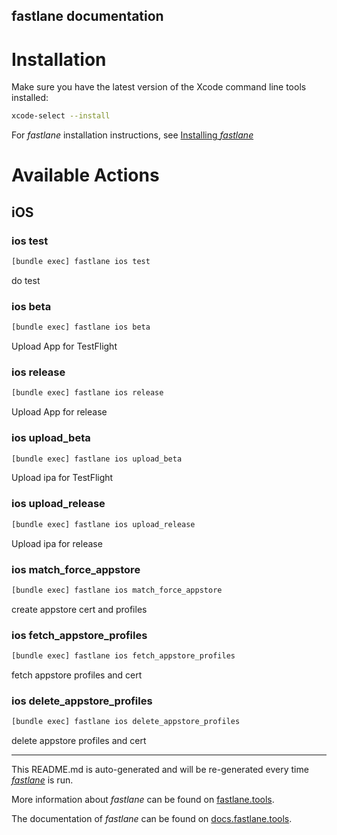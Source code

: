 fastlane documentation
----

# Installation

Make sure you have the latest version of the Xcode command line tools installed:

```sh
xcode-select --install
```

For _fastlane_ installation instructions, see [Installing _fastlane_](https://docs.fastlane.tools/#installing-fastlane)

# Available Actions

## iOS

### ios test

```sh
[bundle exec] fastlane ios test
```

do test

### ios beta

```sh
[bundle exec] fastlane ios beta
```

Upload App for TestFlight

### ios release

```sh
[bundle exec] fastlane ios release
```

Upload App for release

### ios upload_beta

```sh
[bundle exec] fastlane ios upload_beta
```

Upload ipa for TestFlight

### ios upload_release

```sh
[bundle exec] fastlane ios upload_release
```

Upload ipa for release

### ios match_force_appstore

```sh
[bundle exec] fastlane ios match_force_appstore
```

create appstore cert and profiles

### ios fetch_appstore_profiles

```sh
[bundle exec] fastlane ios fetch_appstore_profiles
```

fetch appstore profiles and cert

### ios delete_appstore_profiles

```sh
[bundle exec] fastlane ios delete_appstore_profiles
```

delete appstore profiles and cert

----

This README.md is auto-generated and will be re-generated every time [_fastlane_](https://fastlane.tools) is run.

More information about _fastlane_ can be found on [fastlane.tools](https://fastlane.tools).

The documentation of _fastlane_ can be found on [docs.fastlane.tools](https://docs.fastlane.tools).
